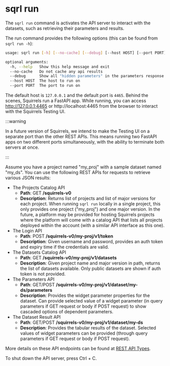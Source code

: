 # sqrl run

The `sqrl run` command is activates the API server to interact with the datasets, such as retrieving their parameters and results.

The run command provides the following options (this can be found from `sqrl run -h`):

```bash
usage: sqrl run [-h] [--no-cache] [--debug] [--host HOST] [--port PORT]

optional arguments:
  -h, --help   Show this help message and exit
  --no-cache   Do not cache any api results
  --debug      Show all "hidden parameters" in the parameters response
  --host HOST  The host to run on
  --port PORT  The port to run on
```

The default host is `127.0.0.1` and the default port is `4465`. Behind the scenes, Squirrels run a FastAPI app. While running, you can access http://127.0.0.1:4465 or http://localhost:4465 from the browser to interact with the Squirrels Testing UI. 

:::warning

In a future version of Squirrels, we intend to make the Testing UI on a separate port than the other REST APIs. This means running two FastAPI apps on two different ports simultaneously, with the ability to terminate both servers at once.

:::

Assume you have a project named "my_proj" with a sample dataset named "my_ds". You can use the following REST APIs for requests to retrieve various JSON results:

- The Projects Catalog API
    - **Path**: GET **/squirrels-v0**
    - **Description**: Returns list of projects and list of major versions for each project. When running `sqrl run` locally in a single project, this only provides one project ("my_proj") and one major version. In the future, a platform may be provided for hosting Squirrels projects where the platform will come with a catalog API that lists all projects deployed within the account (with a similar API interface as this one).
- The Login API
    - **Path**: POST **/squirrels-v0/my-proj/v1/token**
    - **Description**: Given username and password, provides an auth token and expiry time if the credentials are valid.
- The Datasets Catalog API
    - **Path**: GET **/squirrels-v0/my-proj/v1/datasets**
    - **Description**: Given project name and major version in path, returns the list of datasets available. Only public datasets are shown if auth token is not provided.
- The Parameters API
    - **Path**: GET/POST **/squirrels-v0/my-proj/v1/dataset/my-ds/parameters**
    - **Description**: Provides the widget parameter properties for the dataset. Can provide selected value of a widget parameter (in query parameters if GET request or body if POST request) to show cascaded options of dependent parameters.
- The Dataset Result API
    - **Path**: GET/POST **/squirrels-v0/my-proj/v1/dataset/my-ds**
    - **Description**: Provides the tabular results of the dataset. Selected values of widget parameters can be provided (through query parameters if GET request or body if POST request).

More details on these API endpoints can be found at [REST API Types](../../docs/frontend/rest-api).

To shut down the API server, press Ctrl + C.
